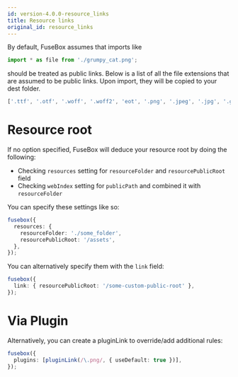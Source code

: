 ```yaml
---
id: version-4.0.0-resource_links
title: Resource links
original_id: resource_links
---
```


By default, FuseBox assumes that imports like

```ts
import * as file from './grumpy_cat.png';
```

should be treated as public links. Below is a list of all the file extensions that are assumed to be public links. Upon
import, they will be copied to your dest folder.

```js
['.ttf', '.otf', '.woff', '.woff2', 'eot', '.png', '.jpeg', '.jpg', '.gif', '.bmp', '.svg'];
```

<!-- If you wish to tweak the settings, try the following public configuration:

```ts
fusebox({
  link: { useDefault: true, resourcePublicRoot: '/some-custom-public-root' },
});
``` -->

# Resource root

If no option specified, FuseBox will deduce your resource root by doing the following:

- Checking `resources` setting for `resourceFolder` and `resourcePublicRoot` field
- Checking `webIndex` setting for `publicPath` and combined it with `resourceFolder`

You can specify these settings like so:

```ts
fusebox({
  resources: {
    resourceFolder: './some_folder',
    resourcePublicRoot: '/assets',
  },
});
```

You can alternatively specify them with the `link` field:

<!-- If the global configuration doesn't suit you, alternatively you can define it either globally and in the plugin which is
exposed by FuseBox; -->

```ts
fusebox({
  link: { resourcePublicRoot: '/some-custom-public-root' },
});
```

# Via Plugin

Alternatively, you can create a pluginLink to override/add additional rules:

```ts
fusebox({
  plugins: [pluginLink(/\.png/, { useDefault: true })],
});
```

<!-- You can also use string:

```ts
pluginLink("somepath/(png|jpg)$"/, { useDefault: true })
``` -->
